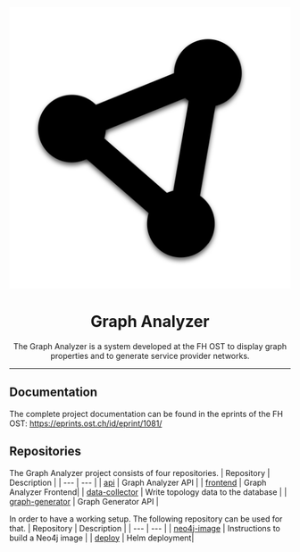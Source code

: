 <p align="center">
	<img src="https://raw.githubusercontent.com/Graph-Analyzer/.github/main/profile/logo.png">
</p>
<h1 align="center">Graph Analyzer</h1>

<p align="center">
The Graph Analyzer is a system developed at the FH OST to display graph properties and to generate service provider networks.
</p>

---

## Documentation
The complete project documentation can be found in the eprints of the FH OST:
https://eprints.ost.ch/id/eprint/1081/

## Repositories
The Graph Analyzer project consists of four repositories.
| Repository | Description |
| --- | --- |
| [api](https://github.com/Graph-Analyzer/api) | Graph Analyzer API |
| [frontend](https://github.com/Graph-Analyzer/frontend) | Graph Analyzer Frontend|
| [data-collector](https://github.com/Graph-Analyzer/data-collector) | Write topology data to the database |
| [graph-generator](https://github.com/Graph-Analyzer/graph-generator) | Graph Generator API |

In order to have a working setup. The following repository can be used for that.
| Repository | Description |
| --- | --- |
| [neo4j-image](https://github.com/Graph-Analyzer/neo4j-image) | Instructions to build a Neo4j image |
| [deploy](https://github.com/Graph-Analyzer/deploy) | Helm deployment|
